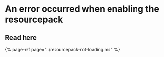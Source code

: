 # An error occurred when enabling the resourcepack

## Read here

{% page-ref page="../resourcepack-not-loading.md" %}


